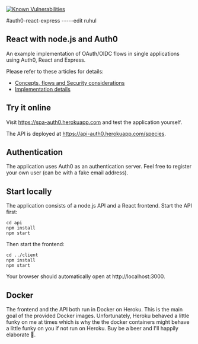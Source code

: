 [![Known Vulnerabilities](https://snyk.io/test/github/dennisMeeQ/auth0-react-express/badge.svg?targetFile=api/package.json)](https://snyk.io/test/github/dennisMeeQ/auth0-react-express?targetFile=api/package.json)

#auth0-react-express -----edit ruhul

## React with node.js and Auth0

An example implementation of OAuth/OIDC flows in single applications using Auth0, React and Express.

Please refer to these articles for details:
* [Concepts, flows and Security considerations](https://medium.com/better-programming/how-to-securely-implement-authentication-in-single-page-applications-670534da746f)
* [Implementation details](https://medium.com/better-programming/how-to-implement-authentication-in-react-using-auth0-1b5ecb6c8fe0)

## Try it online

Visit https://spa-auth0.herokuapp.com and test the application yourself.

The API is deployed at https://api-auth0.herokuapp.com/species.

## Authentication

The application uses Auth0 as an authentication server. Feel free to register your own user (can be with a fake email address).

## Start locally

The application consists of a node.js API and a React frontend. Start the API first:

```
cd api
npm install
npm start
```

Then start the frontend:

```
cd ../client
npm install
npm start
```

Your browser should automatically open at http://localhost:3000.

## Docker

The frontend and the API both run in Docker on Heroku. This is the main goal of the provided Docker images. Unfortunately, Heroku behaved a little funky on me at times which is why the the docker containers might behave a little funky on you if not run on Heroku. Buy be a beer and I'll happily elaborate 🍺.
